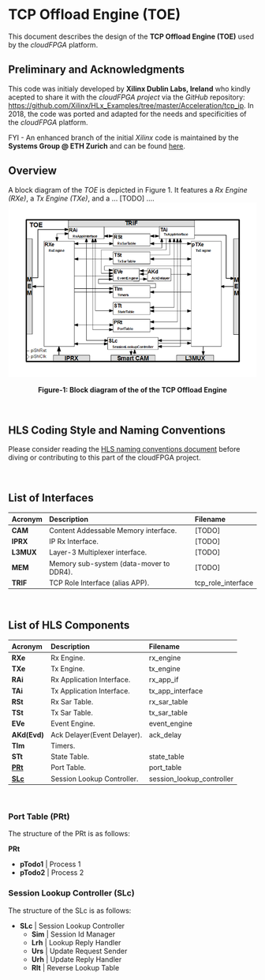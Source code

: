 # TCP Offload Engine (TOE)
This document describes the design of the **TCP Offload Engine (TOE)** used by the *cloudFPGA* platform.

## Preliminary and Acknowledgments
This code was initialy developed by **Xilinx Dublin Labs, Ireland** who kindly acepted to share it with the *cloudFPGA project* via the *GitHub* repository: https://github.com/Xilinx/HLx_Examples/tree/master/Acceleration/tcp_ip. In 2018, the code was ported and adapted for the needs and specificities of the *cloudFPGA* platform.

FYI - An enhanced branch of the initial *Xilinx* code is maintained by the **Systems Group @ ETH Zurich** and can be found [here](https://github.com/fpgasystems/fpga-network-stack).    

## Overview
A block diagram of the *TOE* is depicted in Figure 1. It features a *Rx Engine (RXe)*, a *Tx Engine (TXe)*, and a ... [TODO] ....
![Block diagram of the TOE](../internal/shell/images/Fig-TOE-Structure.bmp#center)
<p align="center"><b>Figure-1: Block diagram of the of the TCP Offload Engine</b></p>
<br>

## HLS Coding Style and Naming Conventions 
Please consider reading the [HLS naming conventions document](./hls-naming-conventions.md) before diving or contributing to this part of the cloudFPGA project. 

<br>

## List of Interfaces

| Acronym         | Description                                           | Filename
|:----------------|:------------------------------------------------------|:--------------
| **CAM**         | Content Addessable Memory interface.                  | [TODO]
| **IPRX**        | IP Rx Interface.                                      | [TODO]
| **L3MUX**       | Layer-3 Multiplexer interface.                        | [TODO]
| **MEM**         | Memory sub-system (data-mover to DDR4).               | [TODO]
| **TRIF**        | TCP Role Interface (alias APP).                       | tcp_role_interface

<br>

## List of HLS Components

| Acronym         | Description                                           | Filename
|:----------------|:------------------------------------------------------|:--------------
| **RXe**         | Rx Engine.                                            | rx_engine
| **TXe**         | Tx Engine.                                            | tx_engine
| **RAi**         | Rx Application Interface.                             | rx_app_if
| **TAi**         | Tx Application Interface.                             | tx_app_interface
| **RSt**         | Rx Sar Table.                                         | rx_sar_table
| **TSt**         | Tx Sar Table.                                         | tx_sar_table
| **EVe**         | Event Engine.                                         | event_engine
| **AKd(Evd)**    | Ack Delayer(Event Delayer).                           | ack_delay
| **TIm**         | Timers.                                               | 
| **STt**         | State Table.                                          | state_table
| **[PRt](#prt)**         | Port Table.                                           | port_table
| **[SLc](#slc)**         | Session Lookup Controller.                            | session_lookup_controller

<br>

### <a name="prt"></a>Port Table (PRt)

The structure of the PRt is as follows:

**PRt**
- **pTodo1** | Process 1
- **pTodo2** | Process 2

### <a name="slc"></a>Session Lookup Controller (SLc)

The structure of the SLc is as follows:

- **SLc** | Session Lookup Controller
  - **Sim** | Session Id Manager
  - **Lrh** | Lookup Reply Handler
  - **Urs** | Update Request Sender
  - **Urh** | Update Reply Handler
  - **Rlt** | Reverse Lookup Table

